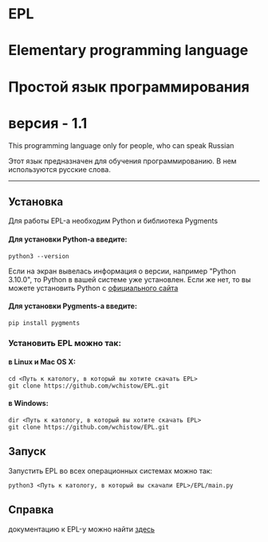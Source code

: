 # EPL
# Elementary programming language
# Простой язык программирования
# версия - 1.1

This programming language only for people, who can speak Russian

Этот язык предназначен для обучения программированию.
В нем используются русские слова.

----

## Установка
Для работы EPL-а необходим Python и библиотека Pygments

#### Для установки Python-а введите:
```
python3 --version
```
Если на экран вывелась информация о версии, например "Python 3.10.0",
то Python в вашей системе уже установлен.
Если же нет, то вы можете установить Python с
[официального сайта](https://www.python.org/)

#### Для установки Pygments-а введите:
```
pip install pygments
```
### Установить EPL можно так:
#### в Linux и Mac OS X:
```
cd <Путь к катологу, в который вы хотите скачать EPL>
git clone https://github.com/wchistow/EPL.git
```
#### в Windows:
```
dir <Путь к катологу, в который вы хотите скачать EPL>
git clone https://github.com/wchistow/EPL.git
```

## Запуск
Запустить EPL во всех операционных системах можно так:
```
python3 <Путь к катологу, в который вы скачали EPL>/EPL/main.py
```
## Справка
документацию к EPL-у можно найти [здесь](https://github.com/wchistow/EPL/blob/master/документация.md)
